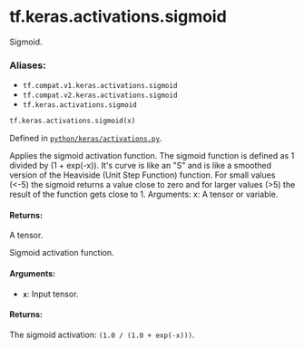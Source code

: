 <div itemscope itemtype="http://developers.google.com/ReferenceObject">
<meta itemprop="name" content="tf.keras.activations.sigmoid" />
<meta itemprop="path" content="Stable" />
</div>

# tf.keras.activations.sigmoid

Sigmoid.

### Aliases:

* `tf.compat.v1.keras.activations.sigmoid`
* `tf.compat.v2.keras.activations.sigmoid`
* `tf.keras.activations.sigmoid`

``` python
tf.keras.activations.sigmoid(x)
```



Defined in [`python/keras/activations.py`](/code/stable/tensorflow/python/keras/activations.py).

<!-- Placeholder for "Used in" -->

Applies the sigmoid activation function. The sigmoid function is defined as
1 divided by (1 + exp(-x)). It's curve is like an "S" and is like a smoothed
version of the Heaviside (Unit Step Function) function. For small values
(<-5) the sigmoid returns a value close to zero and for larger values (>5)
the result of the function gets close to 1.
Arguments:
    x: A tensor or variable.

#### Returns:

A tensor.

Sigmoid activation function.

#### Arguments:


* <b>`x`</b>: Input tensor.


#### Returns:

The sigmoid activation: `(1.0 / (1.0 + exp(-x)))`.
